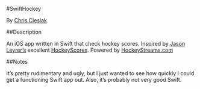 #SwiftHockey

By [Chris Cieslak](http://twitter.com/cieslak)

##Description

An iOS app written in Swift that check hockey scores. Inspired by [Jason Leyrer’s](http://twitter.com/sigsegfalt) excellent [HockeyScores](https://github.com/jleyrer/HockeyScores). Powered by [HockeyStreams.com](https://www.hockeystreams.com/api#scoresapi)

##Notes

It’s pretty rudimentary and ugly, but I just wanted to see how quickly I could get a functioning Swift app out. Also, it’s probably not very good Swift.
